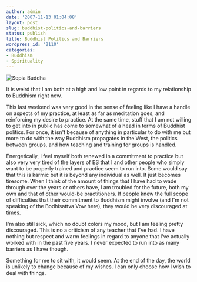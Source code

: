 ```yaml
---
author: admin
date: '2007-11-13 01:04:08'
layout: post
slug: buddhist-politics-and-barriers
status: publish
title: Buddhist Politics and Barriers
wordpress_id: '2110'
categories:
- Buddhism
- Spirituality
---
```



![Sepia Buddha](https://farm1.static.flickr.com/87/256835773_22b05d34ec_m.jpg)

It is weird that I am both at a high and low point in regards to my relationship to Buddhism right now.

This last weekend was very good in the sense of feeling like I have a handle on aspects of my practice, at least as far as meditation goes, and reinforcing my desire to practice. At the same time, stuff that I am not willing to get into in public has come to somewhat of a head in terms of Buddhist politics. For once, it isn't because of anything in particular to do with me but more to do with the way Buddhism propagates in the West, the politics between groups, and how teaching and training for groups is handled.

Energetically, I feel myself both renewed in a commitment to practice but also very very tired of the layers of BS that I and other people who simply want to be properly trained and practice seem to run into. Some would say that this is karmic but it is beyond any individual as well. It just becomes tiresome. When I think of the amount of things that I have had to wade through over the years or others have, I am troubled for the future, both my own and that of other would-be practitioners. If people knew the full scope of difficulties that their commitment to Buddhism might involve (and I'm not speaking of the Bodhisattva Vow here), they would be very discouraged at times.

I'm also still sick, which no doubt colors my mood, but I am feeling pretty discouraged. This is no a criticism of any teacher that I've had. I have nothing but respect and warm feelings in regard to anyone that I've actually worked with in the past five years. I never expected to run into as many barriers as I have though.

Something for me to sit with, it would seem. At the end of the day, the world is unlikely to change because of my wishes. I can only choose how I wish to deal with things.
